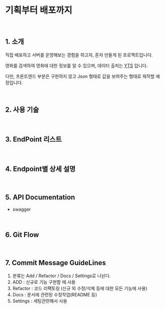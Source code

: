 # 기획부터 배포까지

<br>

## 1. 소개

직접 배포하고 서버를 운영해보는 경험을 하고자, 혼자 만들게 된 프로젝트입니다.

영화를 검색하여 영화에 대한 정보를 알 수 있으며, 데이터 출처는 [YTS](https://yts.torrentbay.to) 입니다.

다만, 프론트엔드 부분은 구현하지 않고 Json 형태로 값을 보여주는 형태로 제작할 예정입니다.

<br>

## 2. 사용 기술

<br>

## 3. EndPoint 리스트


<br>

## 4. Endpoint별 상세 설명

<br>

## 5. API Documentation

* swagger

<br>

## 6. Git Flow

<br>

## 7. Commit Message GuideLines

1. 분류는 Add / Refactor / Docs / Settings로 나뉜다.
2. ADD : 신규로 기능 구현할 때 사용
3. Refactor : 코드 리팩토링 (신규 외 수정/삭제 등에 대한 모든 기능에 사용)
4. Docs : 문서에 관련된 수정작업(README 등)
5. Settings : 세팅관련해서 사용

<br>